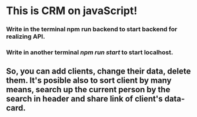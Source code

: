 # This is CRM on javaScript!
### Write in the terminal __npm run backend__ to start backend for realizing API.
### Write in another terminal *npm run start* to start localhost.
## So, you can add clients, change their data, delete them. It's posible also to sort client by many means, search up the current person by the search in header and share link of client's data-card.
